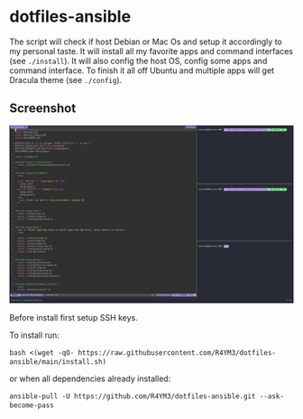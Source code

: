 # dotfiles-ansible

The script will check if host Debian or Mac Os and setup it accordingly to my personal taste.
It will install all my favorite apps and command interfaces (see `./install`). It will also config the host OS, config some apps and command interface. To finish it all off Ubuntu and multiple apps will get Dracula theme (see `./config`).

## Screenshot
![Mac OS Iterm2 with nvim and tmux screenshot](https://raw.githubusercontent.com/R4YM3/dotfiles-ansible/main/screenshot.png)

Before install first setup SSH keys.

To install run:
```
bash <(wget -qO- https://raw.githubusercontent.com/R4YM3/dotfiles-ansible/main/install.sh)
```
or when all dependencies already installed:
```
ansible-pull -U https://github.com/R4YM3/dotfiles-ansible.git --ask-become-pass
```
